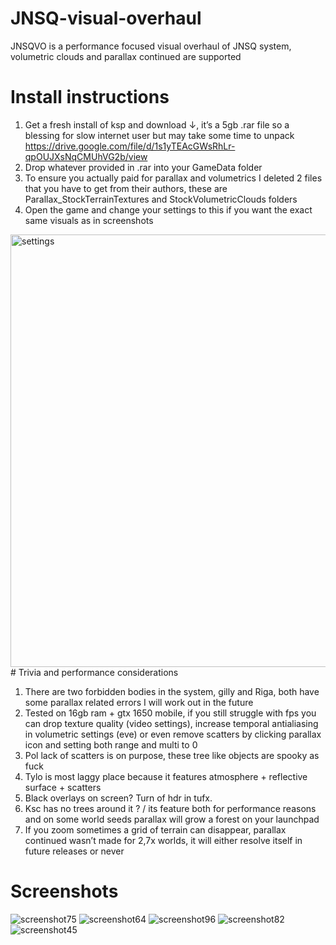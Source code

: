 # JNSQ-visual-overhaul

JNSQVO is a performance focused visual overhaul of JNSQ system, volumetric clouds and parallax continued are supported


# Install instructions 
1. Get a fresh install of ksp and download ↓, it’s a 5gb .rar file so a blessing for slow internet user but may take some time to unpack
https://drive.google.com/file/d/1s1yTEAcGWsRhLr-qpOUJXsNqCMUhVG2b/view
2. Drop whatever provided in .rar into your GameData folder
3. To ensure you actually paid for parallax and volumetrics I deleted 2 files that you have to get from their authors, these are Parallax_StockTerrainTextures and StockVolumetricClouds folders
4. Open the game and change your settings to this if you want the exact same visuals as in screenshots 
<img width="692" alt="settings" src="https://github.com/user-attachments/assets/791e9e03-5692-43e8-b535-7939fcbbce5c" />
# Trivia and performance considerations

1. There are two forbidden bodies in the system, gilly and Riga, both have some parallax related errors I will work out in the future
2. Tested on 16gb ram + gtx 1650 mobile, if you still struggle with fps you can drop texture quality (video settings), increase temporal antialiasing in volumetric settings (eve) or even remove scatters by clicking parallax icon and setting both range and multi to 0
3. Pol lack of scatters is on purpose, these tree like objects are spooky as fuck
4. Tylo is most laggy place because it features atmosphere + reflective surface + scatters
5. Black overlays on screen? Turn of hdr in tufx.
6. Ksc has no trees around it ? / its feature both for performance reasons and on some world seeds parallax will grow a forest on your launchpad
7. If you zoom sometimes a grid of terrain can disappear, parallax continued wasn’t made for 2,7x worlds, it will either resolve itself in future releases or never



# Screenshots 

![screenshot75](https://github.com/user-attachments/assets/ce0d8731-8860-4292-9e4a-9a7af4b2b055)
![screenshot64](https://github.com/user-attachments/assets/216901cd-2f41-4e4d-befa-38ff3470141d)
![screenshot96](https://github.com/user-attachments/assets/6a6f6bb8-4f49-4ded-b673-d68c8b0a7b36)
![screenshot82](https://github.com/user-attachments/assets/7a9c422d-6889-4d65-977c-a11dce9c5ff8)
![screenshot45](https://github.com/user-attachments/assets/d6094c71-dec9-4b09-bf89-6ebf83916908)


